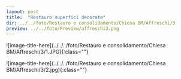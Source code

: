 ```yaml
---
layout: post
title:  "Restauro superfici decorate"
dir: ../../foto/Restauro e consolidamento/Chiesa BM/Affreschi/3
preview: ../../foto/Preview/affreschi3.png
---
```


![image-title-here](../../../foto/Restauro e consolidamento/Chiesa BM/Affreschi/3/1.JPG){:class=""}

![image-title-here](../../../foto/Restauro e consolidamento/Chiesa BM/Affreschi/3/2.jpg){:class=""}

